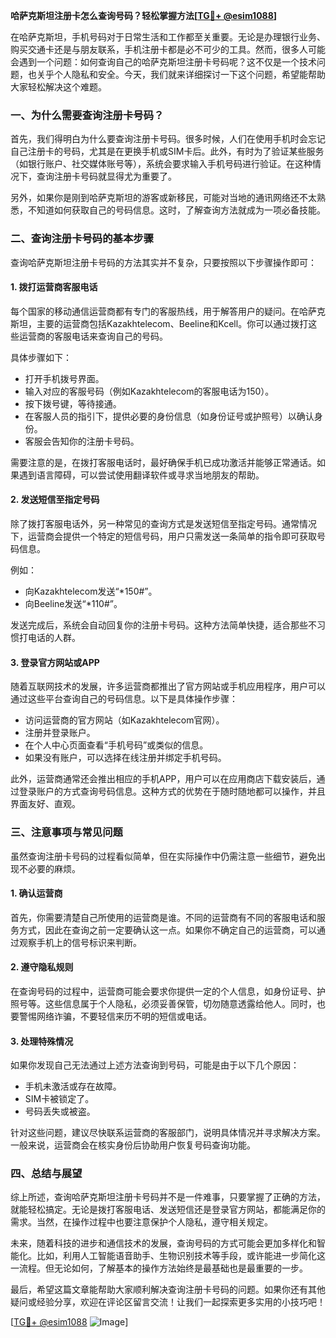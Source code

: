 **哈萨克斯坦注册卡怎么查询号码？轻松掌握方法[[TG💪+ @esim1088](https://t.me/s/esim1088)]**

在哈萨克斯坦，手机号码对于日常生活和工作都至关重要。无论是办理银行业务、购买交通卡还是与朋友联系，手机注册卡都是必不可少的工具。然而，很多人可能会遇到一个问题：如何查询自己的哈萨克斯坦注册卡号码呢？这不仅是一个技术问题，也关乎个人隐私和安全。今天，我们就来详细探讨一下这个问题，希望能帮助大家轻松解决这个难题。

### **一、为什么需要查询注册卡号码？**

首先，我们得明白为什么要查询注册卡号码。很多时候，人们在使用手机时会忘记自己注册卡的号码，尤其是在更换手机或SIM卡后。此外，有时为了验证某些服务（如银行账户、社交媒体账号等），系统会要求输入手机号码进行验证。在这种情况下，查询注册卡号码就显得尤为重要了。

另外，如果你是刚到哈萨克斯坦的游客或新移民，可能对当地的通讯网络还不太熟悉，不知道如何获取自己的号码信息。这时，了解查询方法就成为一项必备技能。

### **二、查询注册卡号码的基本步骤**

查询哈萨克斯坦注册卡号码的方法其实并不复杂，只要按照以下步骤操作即可：

#### **1. 拨打运营商客服电话**
每个国家的移动通信运营商都有专门的客服热线，用于解答用户的疑问。在哈萨克斯坦，主要的运营商包括Kazakhtelecom、Beeline和Kcell。你可以通过拨打这些运营商的客服电话来查询自己的号码。

具体步骤如下：
- 打开手机拨号界面。
- 输入对应的客服号码（例如Kazakhtelecom的客服电话为150）。
- 按下拨号键，等待接通。
- 在客服人员的指引下，提供必要的身份信息（如身份证号或护照号）以确认身份。
- 客服会告知你的注册卡号码。

需要注意的是，在拨打客服电话时，最好确保手机已成功激活并能够正常通话。如果遇到语言障碍，可以尝试使用翻译软件或寻求当地朋友的帮助。

#### **2. 发送短信至指定号码**
除了拨打客服电话外，另一种常见的查询方式是发送短信至指定号码。通常情况下，运营商会提供一个特定的短信号码，用户只需发送一条简单的指令即可获取号码信息。

例如：
- 向Kazakhtelecom发送“*150#”。
- 向Beeline发送“*110#”。

发送完成后，系统会自动回复你的注册卡号码。这种方法简单快捷，适合那些不习惯打电话的人群。

#### **3. 登录官方网站或APP**
随着互联网技术的发展，许多运营商都推出了官方网站或手机应用程序，用户可以通过这些平台查询自己的号码信息。以下是具体操作步骤：
- 访问运营商的官方网站（如Kazakhtelecom官网）。
- 注册并登录账户。
- 在个人中心页面查看“手机号码”或类似的信息。
- 如果没有账户，可以选择在线注册并绑定手机号码。

此外，运营商通常还会推出相应的手机APP，用户可以在应用商店下载安装后，通过登录账户的方式查询号码信息。这种方式的优势在于随时随地都可以操作，并且界面友好、直观。

### **三、注意事项与常见问题**

虽然查询注册卡号码的过程看似简单，但在实际操作中仍需注意一些细节，避免出现不必要的麻烦。

#### **1. 确认运营商**
首先，你需要清楚自己所使用的运营商是谁。不同的运营商有不同的客服电话和服务方式，因此在查询之前一定要确认这一点。如果你不确定自己的运营商，可以通过观察手机上的信号标识来判断。

#### **2. 遵守隐私规则**
在查询号码的过程中，运营商可能会要求你提供一定的个人信息，如身份证号、护照号等。这些信息属于个人隐私，必须妥善保管，切勿随意透露给他人。同时，也要警惕网络诈骗，不要轻信来历不明的短信或电话。

#### **3. 处理特殊情况**
如果你发现自己无法通过上述方法查询到号码，可能是由于以下几个原因：
- 手机未激活或存在故障。
- SIM卡被锁定了。
- 号码丢失或被盗。

针对这些问题，建议尽快联系运营商的客服部门，说明具体情况并寻求解决方案。一般来说，运营商会在核实身份后协助用户恢复号码查询功能。

### **四、总结与展望**

综上所述，查询哈萨克斯坦注册卡号码并不是一件难事，只要掌握了正确的方法，就能轻松搞定。无论是拨打客服电话、发送短信还是登录官方网站，都能满足你的需求。当然，在操作过程中也要注意保护个人隐私，遵守相关规定。

未来，随着科技的进步和通信技术的发展，查询号码的方式可能会更加多样化和智能化。比如，利用人工智能语音助手、生物识别技术等手段，或许能进一步简化这一流程。但无论如何，了解基本的操作方法始终是最基础也是最重要的一步。

最后，希望这篇文章能帮助大家顺利解决查询注册卡号码的问题。如果你还有其他疑问或经验分享，欢迎在评论区留言交流！让我们一起探索更多实用的小技巧吧！

[[TG💪+ @esim1088](https://t.me/s/esim1088) ![Image](https://i.postimg.cc/4NQfJmqS/Snipaste-2025-05-13-00-14-12.png)]